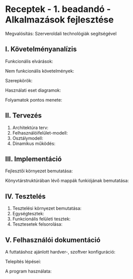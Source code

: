 # Receptek - 1. beadandó - Alkalmazások fejlesztése
  Megvalósítás: Szerveroldali technológiák segítségével

## I. Követelményanalízis

  Funkcionális elvárások:
  
  Nem funkcionális követelmények:
  
  Szerepkörök:
  
  Használati eset diagramok:
  
  Folyamatok pontos menete:

## II. Tervezés
  1. Architektúra terv:
  2. Felhasználóifelület-modell:
  3. Osztálymodell:
  4. Dinamikus működés:

## III. Implementáció
  Fejlesztői környezet bemutatása:
  
  Könyvtárstruktúrában lévő mappák funkiójának bemutatása:
  
## IV. Tesztelés
  1. Tesztelési környezet bemutatása:
  2. Egységtesztek:
  3. Funkcionális felületi tesztek:
  4. Tesztesetek felsorolása:
  
## V. Felhasználói dokumentáció
  A futtatáshoz ajánlott hardver-, szoftver konfiguráció:

  Telepítés lépései:
  
  A program használata:
  
